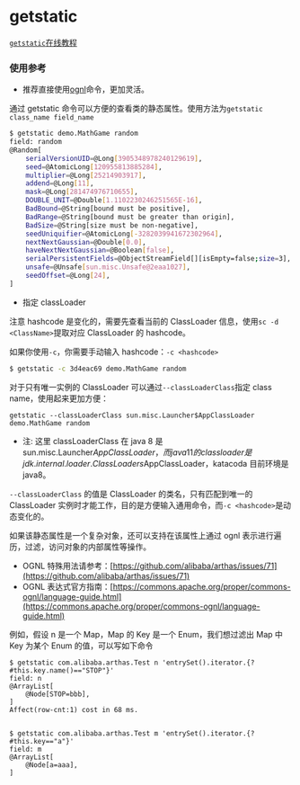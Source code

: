 # getstatic

[`getstatic`在线教程](https://arthas.aliyun.com/doc/arthas-tutorials.html?language=cn&id=command-getstatic)

### 使用参考

- 推荐直接使用[ognl](ognl.md)命令，更加灵活。

通过 getstatic 命令可以方便的查看类的静态属性。使用方法为`getstatic class_name field_name`

```bash
$ getstatic demo.MathGame random
field: random
@Random[
    serialVersionUID=@Long[3905348978240129619],
    seed=@AtomicLong[120955813885284],
    multiplier=@Long[25214903917],
    addend=@Long[11],
    mask=@Long[281474976710655],
    DOUBLE_UNIT=@Double[1.1102230246251565E-16],
    BadBound=@String[bound must be positive],
    BadRange=@String[bound must be greater than origin],
    BadSize=@String[size must be non-negative],
    seedUniquifier=@AtomicLong[-3282039941672302964],
    nextNextGaussian=@Double[0.0],
    haveNextNextGaussian=@Boolean[false],
    serialPersistentFields=@ObjectStreamField[][isEmpty=false;size=3],
    unsafe=@Unsafe[sun.misc.Unsafe@2eaa1027],
    seedOffset=@Long[24],
]
```

- 指定 classLoader

注意 hashcode 是变化的，需要先查看当前的 ClassLoader 信息，使用`sc -d <ClassName>`提取对应 ClassLoader 的 hashcode。

如果你使用`-c`，你需要手动输入 hashcode：`-c <hashcode>`

```bash
$ getstatic -c 3d4eac69 demo.MathGame random
```

对于只有唯一实例的 ClassLoader 可以通过`--classLoaderClass`指定 class name，使用起来更加方便：

`getstatic --classLoaderClass sun.misc.Launcher$AppClassLoader demo.MathGame random`

- 注: 这里 classLoaderClass 在 java 8 是 sun.misc.Launcher$AppClassLoader，而java 11的classloader是jdk.internal.loader.ClassLoaders$AppClassLoader，katacoda 目前环境是 java8。

`--classLoaderClass` 的值是 ClassLoader 的类名，只有匹配到唯一的 ClassLoader 实例时才能工作，目的是方便输入通用命令，而`-c <hashcode>`是动态变化的。

如果该静态属性是一个复杂对象，还可以支持在该属性上通过 ognl 表示进行遍历，过滤，访问对象的内部属性等操作。

- OGNL 特殊用法请参考：[https://github.com/alibaba/arthas/issues/71](https://github.com/alibaba/arthas/issues/71)
- OGNL 表达式官方指南：[https://commons.apache.org/proper/commons-ognl/language-guide.html](https://commons.apache.org/proper/commons-ognl/language-guide.html)

例如，假设 n 是一个 Map，Map 的 Key 是一个 Enum，我们想过滤出 Map 中 Key 为某个 Enum 的值，可以写如下命令

```
$ getstatic com.alibaba.arthas.Test n 'entrySet().iterator.{? #this.key.name()=="STOP"}'
field: n
@ArrayList[
    @Node[STOP=bbb],
]
Affect(row-cnt:1) cost in 68 ms.


$ getstatic com.alibaba.arthas.Test m 'entrySet().iterator.{? #this.key=="a"}'
field: m
@ArrayList[
    @Node[a=aaa],
]
```
